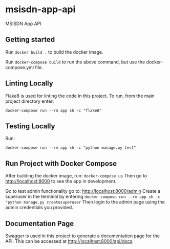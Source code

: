 # msisdn-app-api
MSISDN App API

## Getting started
Run ```docker build .``` to build the docker image.

Run ```docker-compose build``` to run the above command, but use the docker-compose.yml file.

## Linting Locally

Flake8 is used for linting the code in this project. To run, from the main project directory enter:
```
docker-compose run --rm app sh -c "flake8"
```

## Testing Locally
Run:
```
docker-compose run --rm app sh -c "python manage.py test"
```

## Run Project with Docker Compose

After building the docker image, run: ```docker-compose up```
Then go to [http://localhost:8000](http://localhost:8000) to see the app in development.

Go to test admin functionality go to: [http://localhost:8000/admin](http://localhost:8000/admin)
Create a superuser in the terminal by entering ```docker-compose run --rm app sh -c "python manage.py createsuperuser```
Then login to the admin page using the admin credentials you provided.

## Documentation Page
Swagger is used in this project to generate a documentation page for the API. This can be accessed at [http://localhost:8000/api/docs](http://localhost:8000/api/docs).

